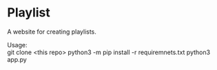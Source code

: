 # Playlist
A website for creating playlists.

Usage:\
git clone \<this repo\>
python3 -m pip install -r requiremnets.txt
python3 app.py
